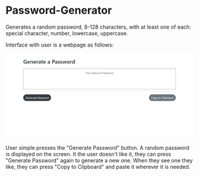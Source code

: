 # Password-Generator
Generates a random password, 8-128 characters, with at least one of each: special character, number, lowercase, uppercase.

Interface with user is a webpage as follows:

![screenshot](Password-screenshot.png?raw=true "Password Generator screenshot")

User simple presses the "Generate Password" button.  A random password is displayed on the screen.  It the user doesn't like it, they can press "Generate Password" again to generate a new one.  When they see one they like, they can press "Copy to Clipboard" and paste it wherever it is needed.